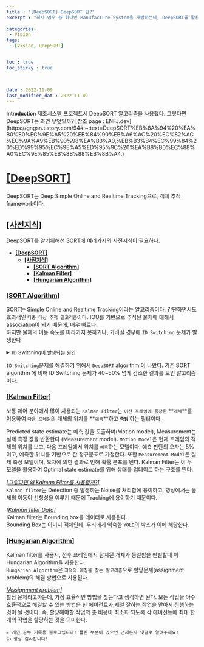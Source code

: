 ```yaml
---
title : "[DeepSORT] DeepSORT 란?"
excerpt : "회사 업무 중 하나인 Manufacture System을 개발하는데, DeepSORT를 활용한다. 그 설명이다."
  
categories: 
 - Vision
tags: 
 - [Vision, DeepSORT]


toc : true
toc_sticky : true

 

date : 2022-11-09
last_modified_dat : 2022-11-09 
---
```

<div class='notice' markdown='1'>
<b><font size='2'>Introduction</font></b>  
제조시스템 프로젝트시 DeepSORT 알고리즘을 사용했다. 그렇다면 DeepSORT는 과연 무엇일까?  
[참조 page : ENFJ.dev](https://gngsn.tistory.com/94#:~:text=DeepSORT%EB%8A%94%20%EA%B0%80%EC%9E%A5%20%EB%84%90%EB%A6%AC%20%EC%82%AC%EC%9A%A9%EB%90%98%EA%B3%A0,%EB%B3%B4%EC%99%84%20%ED%99%95%EC%9E%A5%ED%95%9C%20%EA%B8%B0%EC%88%A0%EC%9E%85%EB%8B%88%EB%8B%A4.)
</div>

# **<u>[DeepSORT]</u>**
DeepSORT는 Deep Simple Online and Realtime Tracking으로, 객체 추적 framework이다.  

## **<u>[사전지식]</u>**
DeepSORT를 알기위해선 SORT에 여러가지의 사전지식이 필요하다. 
- [**\[DeepSORT\]**](#deepsort)
  - [**\[사전지식\]**](#사전지식)
    - [**\[SORT Algorithm\]**](#sort-algorithm)
    - [**\[Kalman Filter\]**](#kalman-filter)
    - [**\[Hungarian Algorithm\]**](#hungarian-algorithm)

### **<u>[SORT Algorithm]</u>** 
SORT는 Simple Online and Realtime Tracking이라는 알고리즘이다. 간단하면서도 효과적인 `다중 대상 추적 알고리즘`이다. IOU를 기반으로 추적된 물체에 대해서 association이 되기 때문에, 매우 빠르다.  
하지만 물체의 이동 속도를 따라가지 못하거나, 가려질 경우에 `ID Switching` 문제가 발생한다
<details>
<summary><font size='2'>ID Switching이 발생되는 원인</font></summary>
<div markdown='1'>
1. 물체의 속도가 빠르게 움직여 IoU가 작게 판단되어 발생한다. [IoU](#iou)
2. 가려짐, Occulusion이 발생시, Detecting Box의 크기가 작아져 IoU 값이 낮아 발생한다.
</div>
</details>

`ID Switching`문제를 해결하기 위해서 `DeepSORT` algorithm 이 나왔다. 기존 SORT algorithm 에 비해 ID Switching 문제가 40~50% 넘게 감소한 결과를 보인 알고리즘이다.

### **<u>[Kalman Filter]</u>**
보통 제어 분야에서 많이 사용되는 `Kalman Filter`는 `이전 프레임에 등장한` **`개체`**를 이용하여 `다음 프레임`의 개체의 위치를 **`예측`**하고 **`측정`** 하는 필터이다.  

Predicted state estimate는 예측 값을 도출하며(Motion model), Measurement는 실제 측정 값을 반환한다 (Measurement model). `Motion Model`은 현재 프레임의 객체의 위치를 보고, 다음 프레임에서 위치를 `예측`하는 모델이다. 예측 판단의 오차는 5%이고, 예측한 위치를 기반으로 한 정규분포로 가정한다. 또한 `Measurement Model`은 실제 측정 모델이며, 오차에 의한 결과로 인해 확률 분포를 띈다. Kalman Filter는 이 두 모델을 활용하여 Optimal state estimate를 위해 상태를 업데이트 하는 구조를 띈다.

*<u>[그렇다면 왜 Kalman Filter를 사용할까?]</u>*  
`Kalman filter`는 Detection 중 발생하는 Noise를 처리함에 용이하고, 영상에서는 물체의 이동이 선형성을 이루기 때문에 Tracking에 용이하기 때문이다.  

*<u>[Kalman filter Data]</u>*  
Kalman filter는 Bounding box를 데이터로 사용된다.  
Bounding Box는 이미지 객체인데, 우리에게 익숙한 `YOLO`의 박스가 이에 해당한다.  

### **<u>[Hungarian Algorithm]</u>**  
Kalman filter를 사용시, 전후 프레임에서 탐지된 개체가 동일함을 판별할때 이 Hungarian Algorithm을 사용한다.  
`Hungarian Algorithm`은 `최적의 매칭을 찾는 알고리즘`으로 할당문제(assignment problem)의 해결 방법으로 사용된다.

*<u>[Assignment problem]</u>*  
할당 문제라고하는데, 가장 효율적인 방법을 찾는다고 생각하면 된다. 모든 작업을 아주 효율적으로 해결할 수 있는 방법은 한 에이전트가 제일 잘하는 작업을 맡아서 진행하는 것이 될 것이다. 즉, 할당해야할 작업의 총 비용이 최소화 되도록 각 에이전트에 최대 한 개의 작업을 할당하는 것을 의미한다.


```
✏️ 개인 공부 기록용 블로그입니다! 틀린 부분이 있으면 언제든지 댓글로 알려주세요!
👍 항상 감사합니다!
```
